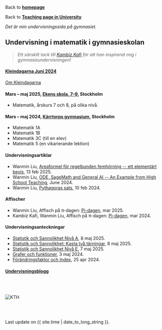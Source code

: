 Back to [**homepage**](https://wanminliu.github.io)

Back to [**Teaching page in University**](https://wanminliu.github.io/KTH/)

_Det är min undervisningssida på gymnasiet._

## Undervisning i matematik i gymnasieskolan

>_Ett särskilt tack till [Kambiz Kafi](https://www.linkedin.com/in/kambiz-kafi-38706a8/) för att han inspirerat mig i gymnasieundervisningen!_

#### [Kleindagarna Juni 2024](https://www.mittag-leffler.se/activities/kleindagarna-ii/)

[Om Kleindagarna](https://www.kleindagarna.se/)

#### Mars – maj 2025, [Ekens skola, 7–9](https://grundskola.stockholm/hitta-grundskola/grundskola/ekens-skola), Stockholm

* Matematik, årskurs 7 och 8, på olika nivå.

#### Mars – maj 2024, [Kärrtorps gymnasium](https://karrtorpsgymnasium.stockholm/), Stockholm

* Matematik 1A
* Matematik 1B
* Matematik 3C (till en elev)
* Matematik 5 (en vikarierande lektion)

#### Undervisningsartiklar

  - Wanmin Liu, [Areaformel för regelbunden femhörning -- ett elementärt bevis](https://wanminliu.github.io/gymnasium/PythagorasArea.html), 13 feb 2025.
  - Wanmin Liu, [ODE, SageMath and General AI -- An Example from High School Teaching](https://wanminliu.github.io/gymnasium/ODE_SageMath_AI.html), June 2024.
  - Wanmin Liu, [Pythagoras sats](https://wanminliu.github.io/gymnasium/Pythagoras_sats.html), 10 feb 2024.


#### Affischer
  - Wanmin Liu, Affisch på π-dagen: [Pi-dagen](https://wanminliu.github.io/gymnasium/Pi-dagen2025.html), mar 2025.
  - Kambiz Kafi, Wanmin Liu, Affisch på π-dagen: [Pi-dagen](https://wanminliu.github.io/gymnasium/Pi-dagen.html), mar 2024.


#### Undervisningsanteckningar
  - [Statistik och Sannolikhet Nivå A](https://wanminliu.github.io/gymnasium/ssa/Statistik_Sannolikhet_N4.html), 8 maj 2025.
  - [Statistik och Sannolikhet: Kasta två tärningar](https://wanminliu.github.io/gymnasium/ssa/Statistik_Sannolikhet_N42.pdf), 8 maj 2025.
  - [Statistik och Sannolikhet Nivå E](https://wanminliu.github.io/gymnasium/sse/Statistik_Sannolikhet_N1.html), 7 maj 2025.
  - [Grafer och funktioner](https://wanminliu.github.io/gymnasium/Funktioner.html), 3 maj 2024.
  - [Förändringsfaktor och Index](https://wanminliu.github.io/gymnasium/FF.html), 25 apr 2024.


#### [Undervisningsblogg](https://wanminliu.wordpress.com/category/teaching/)

<br/><br/>

<img src="https://wanminliu.github.io//pic/karrtorpsgymnasium.jpg" alt="KTH" id="width:100%;height:auto;">

<br/><br/>
<p>Last update on {{ site.time | date_to_long_string }}.</p>

<script async src="https://www.googletagmanager.com/gtag/js?id=G-6X136VZ9Z5"></script>
<script>
  window.dataLayer = window.dataLayer || [];
  function gtag(){dataLayer.push(arguments);}
  gtag('js', new Date());

  gtag('config', 'G-6X136VZ9Z5');
</script>